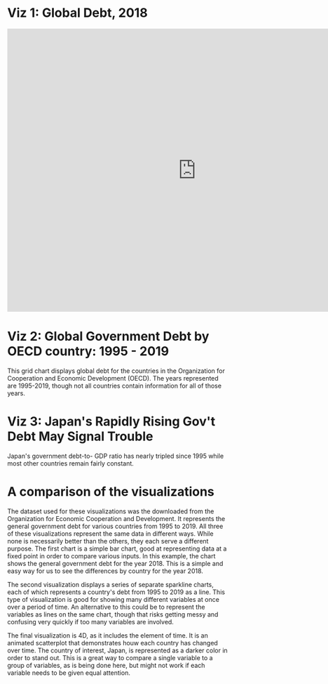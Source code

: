 # Viz 1: Global Debt, 2018 
<iframe src="https://data.oecd.org/chart/69u6" width="860" height="645" style="border: 0" mozallowfullscreen="true" webkitallowfullscreen="true" allowfullscreen="true"><a href="https://data.oecd.org/chart/69u6" target="_blank">OECD Chart: General government debt, Total, % of GDP, 2018</a></iframe>


# Viz 2: Global Government Debt by OECD country: 1995 - 2019
This grid chart displays global debt for the countries in the Organization for Cooperation and Economic Development (OECD). The years represented are 1995-2019, though not all countries contain information for all of those years.

<div class="flourish-embed flourish-chart" data-src="visualisation/4258350"><script src="https://public.flourish.studio/resources/embed.js"></script></div>

# Viz 3: Japan's Rapidly Rising Gov't Debt May Signal Trouble
Japan's government debt-to- GDP ratio has nearly tripled since 1995 while most other countries remain fairly constant.
<div class="flourish-embed flourish-scatter" data-src="visualisation/4266725"><script src="https://public.flourish.studio/resources/embed.js"></script></div>

# A comparison of the visualizations
The dataset used for these visualizations was the downloaded from the Organization for Economic Cooperation and Development. It represents the general government debt for various countries from 1995 to 2019. All three of these visualizations represent the same data in different ways. While none is necessarily better than the others, they each serve a different purpose. The first chart is a simple bar chart, good at representing data at a fixed point in order to compare various inputs. In this example, the chart shows the general government debt for the year 2018. This is a simple and easy way for us to see the differences by country for the year 2018.

The second visualization displays a series of separate sparkline charts, each of which represents a country's debt from 1995 to 2019 as a line. This type of visualization is good for showing many different variables at once over a period of time. An alternative to this could be to represent the variables as lines on the same chart, though that risks getting messy and confusing very quickly if too many variables are involved. 

The final visualization is 4D, as it includes the element of time. It is an animated scatterplot that demonstrates houw each country has changed over time. The country of interest, Japan, is represented as a darker color in order to stand out. This is a great way to compare a single variable to a group of variables, as is being done here, but might not work if each variable needs to be given equal attention. 
